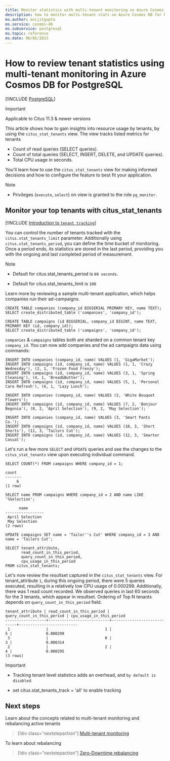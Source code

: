 ```yaml
---
title: Monitor statistics with multi-tenant monitoring on Azure Cosmos DB for PostgreSQL
description: how to monitor multi-tenant stats on Azure Cosmos DB for PostgreSQL
ms.author: avijitgupta
ms.service: cosmos-db
ms.subservice: postgresql
ms.topic: reference
ms.date: 06/05/2023
---
```


# How to review tenant statistics using multi-tenant monitoring in Azure Cosmos DB for PostgreSQL

[!INCLUDE [PostgreSQL](../includes/appliesto-postgresql.md)]

> [!IMPORTANT]
> Applicable to Citus 11.3 & newer versions

This article shows how to gain insights into resource usage by tenants, by using the `citus_stat_tenants` view. The view tracks listed metrics for tenants

* Count of read queries (SELECT queries).
* Count of total queries (SELECT, INSERT, DELETE, and UPDATE queries).
* Total CPU usage in seconds.

You'll learn how to use the `citus_stat_tenants` view for making informed decisions and how to configure the feature to best fit your application.

> [!Note]
> * Privileges (`execute`, `select`) on view is granted to the role `pg_monitor`.

## Monitor your top tenants with citus_stat_tenants
[!INCLUDE [Introduction to `tenant tracking`](includes/tenant-monitoring.md)]

You can control the number of tenants tracked with the `citus.stat_tenants_limit` parameter. Additionally using `citus.stat_tenants_period`, you can define the time bucket of monitoring. Once a period ends, its statistics are stored in the last period, providing you with the ongoing and last completed period of measurement.

> [!Note]
> * Default for citus.stat_tenants_period is `60 seconds`.
>
> * Default for citus.stat_tenants_limit is `100`

Learn more by reviewing a sample multi-tenant application, which helps companies run their ad-campaigns.

```postgresql
CREATE TABLE companies (company_id BIGSERIAL PRIMARY KEY, name TEXT);
SELECT create_distributed_table ('companies', 'company_id');

CREATE TABLE campaigns (id BIGSERIAL, company_id BIGINT, name TEXT, PRIMARY KEY (id, company_id));
SELECT create_distributed_table ('campaigns', 'company_id');
```

`companies` & `campaigns` tables both are sharded on a common tenant key `company_id`. You can now add companies and the ad campaigns data using commands:

```postgresql
INSERT INTO companies (company_id, name) VALUES (1, 'GigaMarket');
INSERT INTO campaigns (id, company_id, name) VALUES (1, 1, 'Crazy Wednesday'), (2, 1, 'Frozen Food Frenzy');
INSERT INTO campaigns (id, company_id, name) VALUES (3, 1, 'Spring Cleaning'), (4, 1, 'Bread&Butter');
INSERT INTO campaigns (id, company_id, name) VALUES (5, 1, 'Personal Care Refresh'), (6, 1, 'Lazy Lunch');

INSERT INTO companies (company_id, name) VALUES (2, 'White Bouquet Flowers');
INSERT INTO campaigns (id, company_id, name) VALUES (7, 2, 'Bonjour Begonia'), (8, 2, 'April Selection'), (9, 2, 'May Selection');

INSERT INTO companies (company_id, name) VALUES (3, 'Smart Pants Co.');
INSERT INTO campaigns (id, company_id, name) VALUES (10, 3, 'Short Shorts'), (11, 3, 'Tailors Cut');
INSERT INTO campaigns (id, company_id, name) VALUES (12, 3, 'Smarter Casual');
```

Let's run a few more `SELECT` and `UPDATE` queries and see the changes to the `citus_stat_tenants` view upon executing individual command.

```postgresql
SELECT COUNT(*) FROM campaigns WHERE company_id = 1;
```
```text
count
-------
     6
(1 row)
```
```postgresql
SELECT name FROM campaigns WHERE company_id = 2 AND name LIKE '%Selection';
```
```text
      name
-----------------
 April Selection
 May Selection
(2 rows)
```
```postgresql
UPDATE campaigns SET name = 'Tailor''s Cut' WHERE company_id = 3 AND name = 'Tailors Cut';
```

```postgresql
SELECT tenant_attribute,
       read_count_in_this_period,
       query_count_in_this_period,
       cpu_usage_in_this_period
FROM citus_stat_tenants;
```

Let's now review the resultset captured in the `citus_stat_tenants` view. For tenant_attribute `1`, during this ongoing period, there were 5 queries executed, resulting in a relatively low CPU usage of 0.000299. Additionally, there was 1 read count recorded. We observed queries in last 60 seconds for the 3 tenants, which appear in resultset. Ordering of Top N tenants depends on `query_count_in_this_period` field.

```text
tenant_attribute | read_count_in_this_period | query_count_in_this_period | cpu_usage_in_this_period
------------------+---------------------------+----------------------------+--------------------------
 1                |                         1 |                          5 |               0.000299
 3                |                         0 |                          3 |               0.000314
 2                |                         2 |                          4 |               0.000295
(3 rows)
```

> [!Important]
> * Tracking tenant level statistics adds an overhead, and `by default is disabled`.
>
> * set citus.stat_tenants_track = 'all' to enable tracking

## Next steps
Learn about the concepts related to multi-tenant monitoring and rebalancing active tenants
> [!div class="nextstepaction"]
> [Multi-tenant monitoring](concepts-multi-tenant-monitoring.md)

To learn about rebalancing
> [!div class="nextstepaction"]
> [Zero-Downtime rebalancing](howto-scale-rebalance.md)